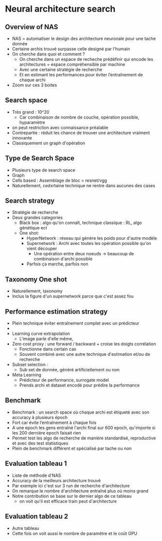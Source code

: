 # Neural architecture search
## Overview of NAS
* NAS = automatiser le design des architecture neuronale pour une tache donnée 
* Certaine archis trouvé surpasse celle designé par l'humain
* On cherche dans quoi et comment ? 
    * On cherche dans un espace de recheche prédéfinir qui encode les architectures = espace compréhensible par machine
    * Avec une certaine stratégie de recherche
    * Et en estimant les performances pour éviter l’entraînement de chaque archi
* Zoom sur ces 3 boites

## Search space
* Très grand : 10^20
    * Car combinaison de nombre de couche, opération possible, hyparamètre
* on peut restriction avec connaissance préalable
* Contrepartie :  réduit les chance de trouver une architecture vraiment innovante
* Classiquement un graph d'opération

## Type de Search Space
* Plusieurs type de search space
* Graph
* Cells based : Assemblage de bloc = resnet/vgg
* Naturellement, cedxrtaine technique ne rentre dans aucunes des cases 

## Search strategy
* Stratégie de recherche 
* Deux grandes categories
    * Black box :  algo qu'on connaît, technique classique : RL, algo génétique ect
    * One shot: 
        * HyperNetwork : réseau qui génère les poids pour d'autre modèle
        * Supernetwork : Archi avec toutes les opération possible qu'on vient découper
            * Une opération entre deux noeuds -> beaucoup de combinaison d'archi possible 
        * Parfois ça marche, parfois non 

## Taxonomy One shot
* Naturellement, taxonomy
* Inclus la figure d'un supernetwork parce que c'est assez fou

## Performance estimation strategy
* Plein technique éviter entraînement complet avec un prédicteur
* 
* Learning curve extrapolation
    * L'image parle d'elle même, 
* Zero cost proxy : une forward / backward + croise les doigts corrélation
    * Fonctionne dans certain cas
    * Souvent combiné avec une autre technique d'estimation et/ou de recherche
* Subset selection : 
    * Sub set de donnée, généré artificiellement ou non 
* Meta Learning 
    * Prédicteur de performance, surrogate model
    * Prends archi et dataset encodé pour prédire la performance 

## Benchmark
* Benchmark : un search space où chaque archi est étiqueté avec son accuracy à plusieurs époch
* Fort car évite l’entraînement à chaque fois 
* A une epoch les gens entraîné l'archi final sur 600 epoch, qu'importe si les 200 dernière epoch faisait rien 
* Permet test les algo de recherche de manière standardisé, reproductive et avec des test statistiques
* Plein de benchmark différent et spécialisé par tache ou non 

## Evaluation tableau 1 
* Liste de méthode d'NAS 
* Accuracy de la meilleurs architecture trouvé
* Par exemple ici c'est sur 3 run de recherche d'architecture
* On remarque le nombre d'architecture entraîné plus où moins grand
* Notre contribution se base sur le dernier algo de ce tableau
    * on voit qu'il est efficace train peut d'architecture

## Evaluation tableau 2 
* Autre tableau 
* Cette fois on voit aussi le nombre de paramètre et le coût GPU 
